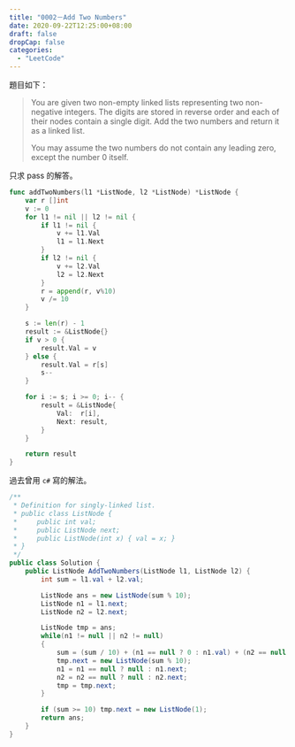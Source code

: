 ```yaml
---
title: "0002－Add Two Numbers"
date: 2020-09-22T12:25:00+08:00
draft: false
dropCap: false
categories:
  - "LeetCode"
---
```


題目如下：

> You are given two non-empty linked lists representing two non-negative integers. The digits are stored in reverse order and each of their nodes contain a single digit. Add the two numbers and return it as a linked list.
>
> You may assume the two numbers do not contain any leading zero, except the number 0 itself.

<!--more-->

只求 pass 的解答。

```go
func addTwoNumbers(l1 *ListNode, l2 *ListNode) *ListNode {
	var r []int
	v := 0
	for l1 != nil || l2 != nil {
		if l1 != nil {
			v += l1.Val
			l1 = l1.Next
		}
		if l2 != nil {
			v += l2.Val
			l2 = l2.Next
		}
		r = append(r, v%10)
		v /= 10
	}

	s := len(r) - 1
	result := &ListNode{}
	if v > 0 {
		result.Val = v
	} else {
		result.Val = r[s]
		s--
	}

	for i := s; i >= 0; i-- {
		result = &ListNode{
			Val:  r[i],
			Next: result,
		}
	}

	return result
}
```

過去曾用 `c#` 寫的解法。

```csharp
/**
 * Definition for singly-linked list.
 * public class ListNode {
 *     public int val;
 *     public ListNode next;
 *     public ListNode(int x) { val = x; }
 * }
 */
public class Solution {
    public ListNode AddTwoNumbers(ListNode l1, ListNode l2) {
        int sum = l1.val + l2.val;

        ListNode ans = new ListNode(sum % 10);
        ListNode n1 = l1.next;
        ListNode n2 = l2.next;

        ListNode tmp = ans;
        while(n1 != null || n2 != null)
        {
            sum = (sum / 10) + (n1 == null ? 0 : n1.val) + (n2 == null ? 0 : n2.val);
            tmp.next = new ListNode(sum % 10);
            n1 = n1 == null ? null : n1.next;
            n2 = n2 == null ? null : n2.next;
            tmp = tmp.next;
        }

        if (sum >= 10) tmp.next = new ListNode(1);
        return ans;
    }
}
```
